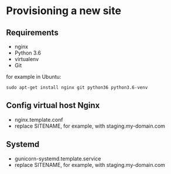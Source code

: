 ﻿Provisioning a new site
=====================
## Requirements
* nginx
* Python 3.6
* virtualenv
* Git

for example in Ubuntu:

    sudo apt-get install nginx git python36 python3.6-venv
    
## Config virtual host Nginx

* nginx.template.conf
* replace SITENAME, for example, with staging.my-domain.com

## Systemd

* gunicorn-systemd.template.service
* replace SITENAME, for example, with staging.my-domain.com
